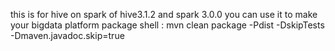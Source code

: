 this is for hive on spark of hive3.1.2 and spark 3.0.0
you can use it to make your bigdata platform
package shell :
mvn clean package -Pdist -DskipTests -Dmaven.javadoc.skip=true 


